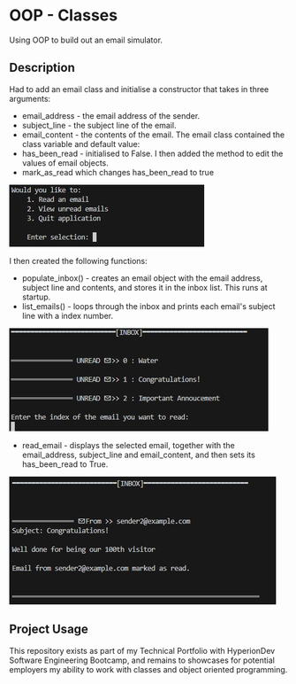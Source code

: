 # OOP - Classes
Using OOP to build out an email simulator.

## Description
Had to add an email class and initialise a constructor that takes in three arguments:
- email_address - the email address of the sender.
- subject_line - the subject line of the email.
- email_content - the contents of the email.
The email class contained the class variable and default value:
- has_been_read - initialised to False.
I then added the method to edit the values of email objects.
- mark_as_read which changes has_been_read to true

![](email_menu.jpg)

I then created the following functions:
- populate_inbox() - creates an email object with the email address, subject line and contents, and stores
it in the inbox list. This runs at startup.
- list_emails() - loops through the inbox and prints each email's subject line with a index number.

![](email_inbox.jpg)

- read_email - displays the selected email, together with the email_address, subject_line and email_content,
and then sets its has_been_read to True.

![](email_incoming.jpg)

## Project Usage
This repository exists as part of my Technical Portfolio with HyperionDev Software Engineering Bootcamp, and remains to
showcases for potential employers my ability to work with classes and object oriented programming.
